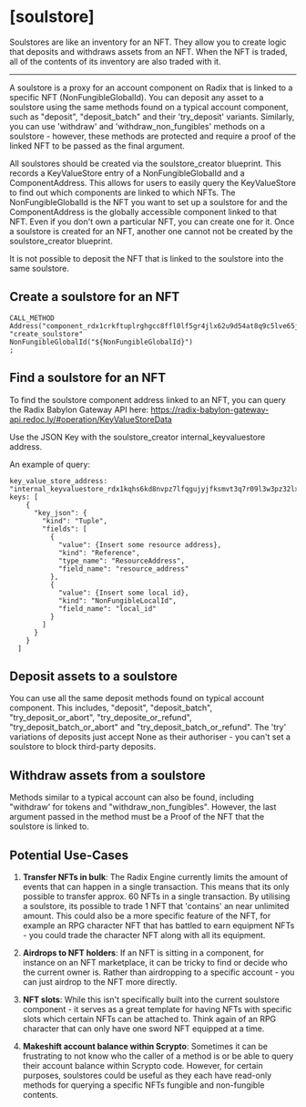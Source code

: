 # **[soulstore]**

Soulstores are like an inventory for an NFT. They allow you to create logic that deposits and withdraws assets from an NFT. When the NFT is traded, all of the contents of its inventory are also traded with it. 

---

A soulstore is a proxy for an account component on Radix that is linked to a specific NFT (NonFungibleGlobalId). You can deposit any asset to a soulstore using the same methods found on a typical account component, such as "deposit", "deposit_batch" and their 'try_deposit' variants. Similarly, you can use 'withdraw' and 'withdraw_non_fungibles' methods on a soulstore - however, these methods are protected and require a proof of the linked NFT to be passed as the final argument.

All soulstores should be created via the soulstore_creator blueprint. This records a KeyValueStore entry of a NonFungibleGlobalId and a ComponentAddress. This allows for users to easily query the KeyValueStore to find out which components are linked to which NFTs. The NonFungibleGlobalId is the NFT you want to set up a soulstore for and the ComponentAddress is the globally accessible component linked to that NFT. Even if you don't own a particular NFT, you can create one for it. Once a soulstore is created for an NFT, another one cannot not be created by the soulstore_creator blueprint. 

It is not possible to deposit the NFT that is linked to the soulstore into the same soulstore. 

## **Create a soulstore for an NFT**

```
CALL_METHOD
Address("component_rdx1crkftuplrghgcc8ffl0lf5gr4jlx62u9d54at8q9c5lve65jzz46m7")
"create_soulstore"
NonFungibleGlobalId("${NonFungibleGlobalId}")
;
```

## **Find a soulstore for an NFT**
To find the soulstore component address linked to an NFT, you can query the Radix Babylon Gateway API here: https://radix-babylon-gateway-api.redoc.ly/#operation/KeyValueStoreData

Use the JSON Key with the soulstore_creator internal_keyvaluestore address. 

An example of query:

```
key_value_store_address: "internal_keyvaluestore_rdx1kqhs6kd8nvpz7lfqgujyjfksmvt3q7r09l3w3pz32lxh6zg9pyz69w",
keys: [
    {
      "key_json": {
        "kind": "Tuple",
        "fields": [
          {
            "value": {Insert some resource address},
            "kind": "Reference",
            "type_name": "ResourceAddress",
            "field_name": "resource_address"
          },
          {
            "value": {Insert some local id},
            "kind": "NonFungibleLocalId",
            "field_name": "local_id"
          }
        ]
      }
    }
  ]
```

## **Deposit assets to a soulstore**

You can use all the same deposit methods found on typical account component. This includes, "deposit", "deposit_batch", "try_deposit_or_abort", "try_deposite_or_refund", "try_deposit_batch_or_abort" and "try_deposit_batch_or_refund". The 'try' variations of deposits just accept None as their authoriser - you can't set a soulstore to block third-party deposits.

## **Withdraw assets from a soulstore**

Methods similar to a typical account can also be found, including "withdraw' for tokens and "withdraw_non_fungibles". However, the last argument passed in the method must be a Proof of the NFT that the soulstore is linked to.

## **Potential Use-Cases**

1. **Transfer NFTs in bulk**: The Radix Engine currently limits the amount of events that can happen in a single transaction. This means that its only possible to transfer approx. 60 NFTs in a single transaction. By utilising a soulstore, its possible to trade 1 NFT that 'contains' an near unlimited amount. This could also be a more specific feature of the NFT, for example an RPG character NFT that has battled to earn equipment NFTs - you could trade the character NFT along with all its equipment. 

2. **Airdrops to NFT holders**: If an NFT is sitting in a component, for instance on an NFT marketplace, it can be tricky to find or decide who the current owner is. Rather than airdropping to a specific account - you can just airdrop to the NFT more directly. 

3. **NFT slots**: While this isn't specifically built into the current soulstore component - it serves as a great template for having NFTs with specific slots which certain NFTs can be attached to. Think again of an RPG character that can only have one sword NFT equipped at a time. 

4. **Makeshift account balance within Scrypto**: Sometimes it can be frustrating to not know who the caller of a method is or be able to query their account balance within Scrypto code. However, for certain purposes, soulstores could be useful as they each have read-only methods for querying a specific NFTs fungible and non-fungible contents. 



